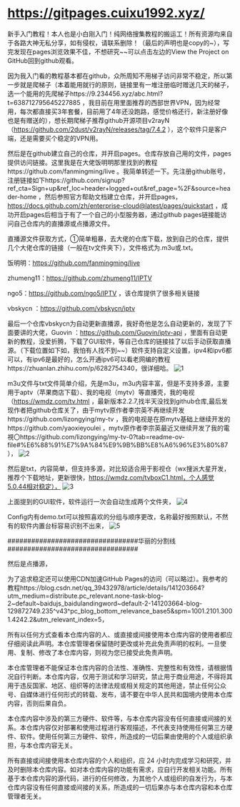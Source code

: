 # https://gitpages.cuixu1992.xyz/
新手入门教程！本人也是小白刚入门！纯网络搜集教程的搬运工！所有资源均来自于各路大神无私分享，如有侵权，请联系删除！（最后的声明也是copy的~），写完发现在pages浏览效果不佳，不想研究~~可以点击左边的View the Project on GitHub回到github观看。

因为我入门看的教程基本都在github，众所周知不用梯子访问非常不稳定，所以第一步就是爬梯子（本着能用就行的原则，链接里有一堆注册临时赠送几天的梯子，选一个能用的先爬梯子https://9.234456.xyz/abc.html?t=638712795645227885 ，我目前在用里面推荐的西部世界VPN，因为经常用，每次都直接买3年套餐，目前用了4年还没跑路，感觉价格还行，新注册好像也是有赠送的），想长期爬梯子推荐github开源项目v2rayN（https://github.com/2dust/v2rayN/releases/tag/7.4.2 ），这个软件只是客户端，还是需要买个稳定的VPN用。

然后是在github建立自己的仓库，并开启pages。仓库存放自己用的文件，pages提供访问链接。这里我是在大佬饭明明那里找到的教程https://github.com/fanmingming/live 。我简单转述一下。先注册github账号，注册链接如下https://github.com/signup?ref_cta=Sign+up&ref_loc=header+logged+out&ref_page=%2F&source=header-home ，然后参照官方帮助文档建立仓库，并开启pages，https://docs.github.com/zh/enterprise-cloud@latest/pages/quickstart ，成功开启pages后相当于有了一个自己的小型服务器，通过github pages链接能访问自己仓库内的直播源或点播源文件。

直播源文件获取方式，①简单粗暴，去大佬的仓库下载，放到自己的仓库，提供几个大佬仓库的链接（一般在tv文件夹下），文件格式为.m3u或.txt。

饭明明：https://github.com/fanmingming/live 

zhumeng11：https://github.com/zhumeng11/IPTV 

ngo5：https://github.com/ngo5/IPTV ，该仓库提供了很多相关链接

vbskycn ：https://github.com/vbskycn/iptv 

最后一个仓库vbskycn为自动更新直播源，我好奇他是怎么自动更新的，发现了下面要讲的大佬，Guovin ：https://github.com/Guovin/iptv-api ，里面有自动更新的教程，没爱折腾，下载了GUI软件，等自己仓库的链接挂了以后手动获取直播源。（下载位置如下如，我怕有人找不到~~）软件支持自定义设置，ipv4和ipv6都可以，有ipv6是最好的，怎么开通ipv6可以看老网编的教程https://zhuanlan.zhihu.com/p/6282754340，很详细哈。
![1](https://github.com/user-attachments/assets/dc7a3edc-9110-49b5-bba0-fe05f8fa6ad5)

m3u文件与txt文件简单介绍，先是m3u，m3u内容丰富，但是不支持多源，主要用于aptv（苹果商店下载）、我的电视（mytv）等直播壳，我的电视（https://wmdz.com/tv.html ，最新版本2.2.7,找半天没找到github仓库,最后发现作者把github仓库关了，由于mytv原作者李宗英不再继续开发https://github.com/lizongying/my-tv ，我的电视是在原mytv基础上继续开发的https://github.com/yaoxieyoulei ，mytv原作者李宗英最近又继续开发了我的電視〇https://github.com/lizongying/my-tv-0?tab=readme-ov-file#%E6%88%91%E7%9A%84%E9%9B%BB%E8%A6%96%E3%80%87 ），
![2](https://github.com/user-attachments/assets/9026a76a-2707-4212-b294-96b92bd982d0)

然后是txt，内容简单，但支持多源，对比较适合用于影视仓（wx搜派大星开发，推荐个下载地址，更新很快，https://wmdz.com/tvboxC1.html，个人感觉5.0.44相对稳定），
![3](https://github.com/user-attachments/assets/0f726aad-fb88-4ed0-aa49-6e3aea6eb68a)

上面提到的GUI软件，软件运行一次会自动生成两个文件夹，
![4](https://github.com/user-attachments/assets/d6c024d5-f38d-40c1-8235-ca5a34c2db7c)

Config内有demo.txt可以按照喜欢的分组与顺序更改，名称最好按照默认，不然有的软件内置台标容易识别不出来，
![5](https://github.com/user-attachments/assets/6a307a04-27cc-48c8-8294-fd52e4491321)

#################################华丽的分割线#################################

然后是点播源，

为了追求稳定还可以使用CDN加速GitHub Pages的访问（可以略过）。我参考的教程https://blog.csdn.net/qq_39432978/article/details/141203664?utm_medium=distribute.pc_relevant.none-task-blog-2~default~baidujs_baidulandingword~default-2-141203664-blog-129872749.235^v43^pc_blog_bottom_relevance_base5&spm=1001.2101.3001.4242.2&utm_relevant_index=5，




所有以任何方式查看本仓库内容的人、或直接或间接使用本仓库内容的使用者都应仔细阅读此声明。本仓库管理者保留随时更改或补充此免责声明的权利。一旦使用、复制、修改了本仓库内容，则视为您已接受此免责声明。

本仓库管理者不能保证本仓库内容的合法性、准确性、完整性和有效性，请根据情况自行判断。本仓库内容，仅用于测试和学习研究，禁止用于商业用途，不得将其用于违反国家、地区、组织等的法律法规或相关规定的其他用途，禁止任何公众号、自媒体进行任何形式的转载、发布，请不要在中华人民共和国境内使用本仓库内容，否则后果自负。

本仓库内容中涉及的第三方硬件、软件等，与本仓库内容没有任何直接或间接的关系。本仓库内容仅对部署和使用过程进行客观描述，不代表支持使用任何第三方硬件、软件。使用任何第三方硬件、软件，所造成的一切后果由使用的个人或组织承担，与本仓库内容无关。

所有直接或间接使用本仓库内容的个人和组织，应 24 小时内完成学习和研究，并及时删除本仓库内容。如对本仓库内容的功能有需求，应自行开发相关功能。所有基于本仓库内容的源代码，进行的任何修改，为其他个人或组织的自发行为，与本仓库内容没有任何直接或间接的关系，所造成的一切后果亦与本仓库内容和本仓库管理者无关。
